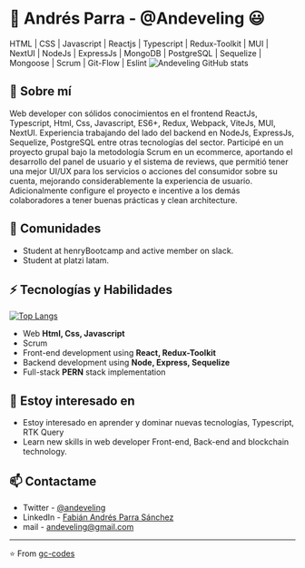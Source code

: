 # 👋 Andrés Parra - @Andeveling 😃
HTML | CSS | Javascript | Reactjs | Typescript | Redux-Toolkit | MUI | NextUI | NodeJs | ExpressJs | MongoDB | PostgreSQL | Sequelize | Mongoose | Scrum | Git-Flow | Eslint
 ![Andeveling GitHub stats](https://github-readme-stats.vercel.app/api?username=andeveling&show_icons=true&theme=great-gatsby) 


## 🧐 Sobre mí
Web developer con sólidos conocimientos en el frontend ReactJs, Typescript, Html, Css, Javascript, ES6+, Redux, Webpack, ViteJs, MUI, NextUI. Experiencia trabajando del lado del backend en NodeJs, ExpressJs, Sequelize, PostgreSQL entre otras tecnologías del sector. Participé en un proyecto grupal bajo la metodología Scrum en un ecommerce, aportando el desarrollo del panel de usuario y el sistema de reviews, que permitió tener una mejor UI/UX para los servicios o acciones del consumidor sobre su cuenta, mejorando considerablemente la experiencia de usuario. Adicionalmente configure el proyecto e incentive a los demás colaboradores a tener buenas prácticas y clean architecture.

## 📢 Comunidades
- Student at henryBootcamp and active member on slack.
- Student at platzi latam.

## ⚡ Tecnologías y Habilidades
[![Top Langs](https://github-readme-stats.vercel.app/api/top-langs/?username=andeveling&layout=compact&theme=great-gatsby)](https://github.com/andeveling/github-readme-stats)
- Web **Html, Css, Javascript**
- Scrum
- Front-end development using **React, Redux-Toolkit**
- Backend development using **Node, Express, Sequelize**
- Full-stack **PERN** stack  implementation

## 👀 Estoy interesado en
- Estoy interesado en aprender y dominar nuevas tecnologías, Typescript, RTK Query
- Learn new skills in web developer Front-end, Back-end and blockchain technology.


## 📫 Contactame
- Twitter - [@andeveling](https://twitter.com/Andeveling)
- LinkedIn - [Fabián Andrés Parra Sánchez](https://www.linkedin.com/in/fabi%C3%A1n-andr%C3%A9s-parra-s%C3%A1nchez-0a267a18a/)
- mail - andeveling@gmail.com

---
⭐️ From [gc-codes](https://github.com/gc-codes)
